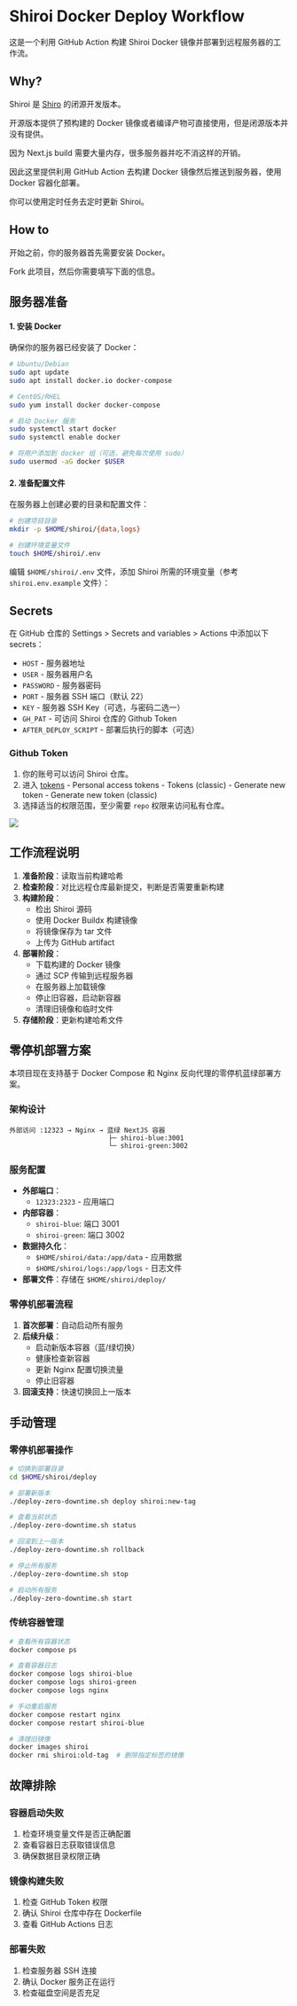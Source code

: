# Shiroi Docker Deploy Workflow

这是一个利用 GitHub Action 构建 Shiroi Docker 镜像并部署到远程服务器的工作流。

## Why?

Shiroi 是 [Shiro](https://github.com/Innei/Shiro) 的闭源开发版本。

开源版本提供了预构建的 Docker 镜像或者编译产物可直接使用，但是闭源版本并没有提供。

因为 Next.js build 需要大量内存，很多服务器并吃不消这样的开销。

因此这里提供利用 GitHub Action 去构建 Docker 镜像然后推送到服务器，使用 Docker 容器化部署。

你可以使用定时任务去定时更新 Shiroi。

## How to

开始之前，你的服务器首先需要安装 Docker。

Fork 此项目，然后你需要填写下面的信息。

## 服务器准备

#### 1. 安装 Docker

确保你的服务器已经安装了 Docker：

```bash
# Ubuntu/Debian
sudo apt update
sudo apt install docker.io docker-compose

# CentOS/RHEL
sudo yum install docker docker-compose

# 启动 Docker 服务
sudo systemctl start docker
sudo systemctl enable docker

# 将用户添加到 docker 组（可选，避免每次使用 sudo）
sudo usermod -aG docker $USER
```

#### 2. 准备配置文件

在服务器上创建必要的目录和配置文件：

```bash
# 创建项目目录
mkdir -p $HOME/shiroi/{data,logs}

# 创建环境变量文件
touch $HOME/shiroi/.env
```

编辑 `$HOME/shiroi/.env` 文件，添加 Shiroi 所需的环境变量（参考 `shiroi.env.example` 文件）：

## Secrets

在 GitHub 仓库的 Settings > Secrets and variables > Actions 中添加以下 secrets：

- `HOST` - 服务器地址
- `USER` - 服务器用户名
- `PASSWORD` - 服务器密码
- `PORT` - 服务器 SSH 端口（默认 22）
- `KEY` - 服务器 SSH Key（可选，与密码二选一）
- `GH_PAT` - 可访问 Shiroi 仓库的 Github Token
- `AFTER_DEPLOY_SCRIPT` - 部署后执行的脚本（可选）

### Github Token

1. 你的账号可以访问 Shiroi 仓库。
2. 进入 [tokens](https://github.com/settings/tokens) - Personal access tokens - Tokens (classic) - Generate new token - Generate new token (classic)
3. 选择适当的权限范围，至少需要 `repo` 权限来访问私有仓库。

![](https://github.com/innei-dev/shiroi-deploy-action/assets/41265413/e55d32cb-bd30-46b7-a603-7d00b3f8a413)

## 工作流程说明

1. **准备阶段**：读取当前构建哈希
2. **检查阶段**：对比远程仓库最新提交，判断是否需要重新构建
3. **构建阶段**：
   - 检出 Shiroi 源码
   - 使用 Docker Buildx 构建镜像
   - 将镜像保存为 tar 文件
   - 上传为 GitHub artifact
4. **部署阶段**：
   - 下载构建的 Docker 镜像
   - 通过 SCP 传输到远程服务器
   - 在服务器上加载镜像
   - 停止旧容器，启动新容器
   - 清理旧镜像和临时文件
5. **存储阶段**：更新构建哈希文件

## 零停机部署方案

本项目现在支持基于 Docker Compose 和 Nginx 反向代理的零停机蓝绿部署方案。

### 架构设计

```
外部访问 :12323 → Nginx → 蓝绿 NextJS 容器
                         ├─ shiroi-blue:3001
                         └─ shiroi-green:3002
```

### 服务配置

- **外部端口**：
  - `12323:2323` - 应用端口
- **内部容器**：
  - `shiroi-blue`: 端口 3001
  - `shiroi-green`: 端口 3002
- **数据持久化**：
  - `$HOME/shiroi/data:/app/data` - 应用数据
  - `$HOME/shiroi/logs:/app/logs` - 日志文件
- **部署文件**：存储在 `$HOME/shiroi/deploy/`

### 零停机部署流程

1. **首次部署**：自动启动所有服务
2. **后续升级**：
   - 启动新版本容器（蓝/绿切换）
   - 健康检查新容器
   - 更新 Nginx 配置切换流量
   - 停止旧容器
3. **回滚支持**：快速切换回上一版本

## 手动管理

### 零停机部署操作

```bash
# 切换到部署目录
cd $HOME/shiroi/deploy

# 部署新版本
./deploy-zero-downtime.sh deploy shiroi:new-tag

# 查看当前状态
./deploy-zero-downtime.sh status

# 回滚到上一版本
./deploy-zero-downtime.sh rollback

# 停止所有服务
./deploy-zero-downtime.sh stop

# 启动所有服务
./deploy-zero-downtime.sh start
```

### 传统容器管理

```bash
# 查看所有容器状态
docker compose ps

# 查看容器日志
docker compose logs shiroi-blue
docker compose logs shiroi-green
docker compose logs nginx

# 手动重启服务
docker compose restart nginx
docker compose restart shiroi-blue

# 清理旧镜像
docker images shiroi
docker rmi shiroi:old-tag  # 删除指定标签的镜像
```

## 故障排除

### 容器启动失败

1. 检查环境变量文件是否正确配置
2. 查看容器日志获取错误信息
3. 确保数据目录权限正确

### 镜像构建失败

1. 检查 GitHub Token 权限
2. 确认 Shiroi 仓库中存在 Dockerfile
3. 查看 GitHub Actions 日志

### 部署失败

1. 检查服务器 SSH 连接
2. 确认 Docker 服务正在运行
3. 检查磁盘空间是否充足
